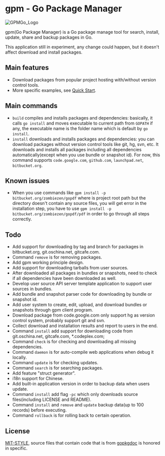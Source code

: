 gpm - Go Package Manager
===

![GPMGo_Logo](https://raw.github.com/GPMGo/gpm-site/master/static/img/gpmgo2.png?raw=true)

gpm(Go Package Manager) is a Go package manage tool for search, install, update, share and backup packages in Go.

This application still in experiment, any change could happen, but it doesn't affect download and install packages.

## Main features

- Download packages from popular project hosting with/without version control tools.
- More specific examples, see [Quick Start](docs/Quick_Start.md).

## Main commands

- `build` compiles and installs packages and dependencies: basically, it calls `go install` and moves executable to current path from `GOPATH` if any, the executable name is the folder name which is default by `go install`.
- `install` downloads and installs packages and dependencies: you can download packages without version control tools like git, hg, svn, etc. It downloads and installs all packages including all dependencies automatically(except when you use bundle or snapshot id). For now, this command supports `code.google.com`, `github.com`, `launchpad.net`, `bitbucket.org`. 

## Known issues

- When you use commands like `gpm install -p bitbucket.org/zombiezen/gopdf` where is project root path but the directory doesn't contain any source files, you will get error in the installation step, you have to use `gpm install -p bitbucket.org/zombiezen/gopdf/pdf` in order to go through all steps correctly.

## Todo

- Add support for downloading by tag and branch for packages in bitbucket.org, git.oschina.net, gitcafe.com.
- Command `remove` is for removing packages.
- Add gpm working principle design.
- Add support for downloading tarballs from user sources.
- After downloaded all packages in bundles or snapshots, need to check if all dependencies have been downloaded as well.
- Develop user source API server template application to support user sources in bundles.
- Add bundle and snapshot parser code for downloading by bundle or snapshot id.
- Add user system to create, edit, upload, and download bundles or snapshots through gpm client program.
- Download package from code.google.com only support hg as version control system, probably support git and svn.
- Collect download and installation results and report to users in the end.
- Command `install` add support for downloading code from git.oschina.net, gitcafe.com, *.codeplex.com;
- Command `check` is for checking and downloading all missing dependencies.
- Command `daemon` is for auto-compile web applications when debug it locally.
- Command `update` is for checking updates.
- Command `search` is for searching packages.
- Add feature "struct generator".
- i18n support for Chinese.
- Add built-in application version in order to backup data when users update.
- Command `install` add flag `-pc` which only downloads source files(including LICENSE and README).
- Command `install` and `remove` and `update` backup data(up to 100 records) before executing.
- Command `rollback` is for rolling back to certain operation.

## License

[MIT-STYLE](LICENSE), source files that contain code that is from [gopkgdoc](https://github.com/garyburd/gopkgdoc) is honored in specific.

